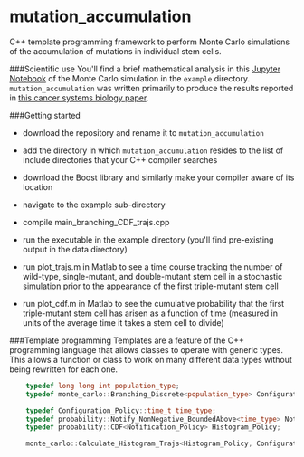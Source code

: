 # mutation_accumulation
C++ template programming framework to perform Monte Carlo simulations of the accumulation of mutations in individual stem cells. 

###Scientific use
You'll find a brief mathematical analysis in this [Jupyter Notebook]() of the Monte Carlo simulation in the `example` directory. `mutation_accumulation` was written primarily to produce the results reported in [this cancer systems biology paper](http://journals.plos.org/ploscompbiol/article?id=10.1371/journal.pcbi.1003802). 


###Getting started
* download the repository and rename it to `mutation_accumulation`
* add the directory in which `mutation_accumulation` resides to the list of include directories that your C++ compiler searches
* download the Boost library and similarly make your compiler aware of its location

* navigate to the example sub-directory
* compile main_branching_CDF_trajs.cpp
* run the executable in the example directory (you'll find pre-existing output in the data directory)
* run plot_trajs.m in Matlab to see a time course tracking the number of wild-type, single-mutant, and double-mutant stem cell in a stochastic simulation prior to the appearance of the first triple-mutant stem cell
* run plot_cdf.m in Matlab to see the cumulative probability that the first triple-mutant stem cell has arisen as a function of time (measured in units of the average time it takes a stem cell to divide)

###Template programming
Templates are a feature of the C++ programming language that allows classes to operate with generic types. This allows a function or class to work on many different data types without being rewritten for each one. 
```C++
    typedef long long int population_type;
    typedef monte_carlo::Branching_Discrete<population_type> Configuration_Policy;

    typedef Configuration_Policy::time_t time_type;
    typedef probability::Notify_NonNegative_BoundedAbove<time_type> Notification_Policy;
    typedef probability::CDF<Notification_Policy> Histogram_Policy;

    monte_carlo::Calculate_Histogram_Trajs<Histogram_Policy, Configuration_Policy, monte_carlo::Raw_Data_Null,  monte_carlo::Read_NonHomeostasis_Policy>::implement();
```

